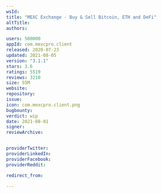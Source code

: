 ```yaml
---
wsId: 
title: "MEXC Exchange - Buy & Sell Bitcoin, ETH and DeFi"
altTitle: 
authors:

users: 500000
appId: com.mexcpro.client
released: 2020-07-23
updated: 2021-08-05
version: "3.1.1"
stars: 3.6
ratings: 5519
reviews: 3210
size: 55M
website: 
repository: 
issue: 
icon: com.mexcpro.client.png
bugbounty: 
verdict: wip
date: 2021-08-01
signer: 
reviewArchive:


providerTwitter: 
providerLinkedIn: 
providerFacebook: 
providerReddit: 

redirect_from:

---
```



